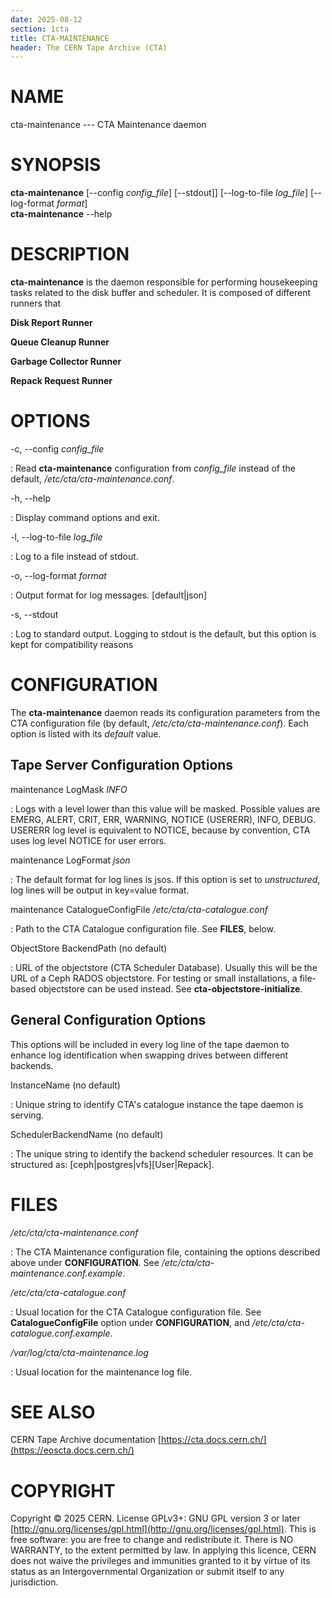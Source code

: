 ```yaml
---
date: 2025-08-12
section: 1cta
title: CTA-MAINTENANCE
header: The CERN Tape Archive (CTA)
---
```

<!---
@project      The CERN Tape Archive (CTA)
@copyright    Copyright © 2020-2025 CERN
@license      This program is free software, distributed under the terms of the GNU General Public
              Licence version 3 (GPL Version 3), copied verbatim in the file "COPYING". You can
              redistribute it and/or modify it under the terms of the GPL Version 3, or (at your
              option) any later version.

              This program is distributed in the hope that it will be useful, but WITHOUT ANY
              WARRANTY; without even the implied warranty of MERCHANTABILITY or FITNESS FOR A
              PARTICULAR PURPOSE. See the GNU General Public License for more details.

              In applying this licence, CERN does not waive the privileges and immunities
              granted to it by virtue of its status as an Intergovernmental Organization or
              submit itself to any jurisdiction.
--->

# NAME

cta-maintenance --- CTA Maintenance daemon

# SYNOPSIS

**cta-maintenance** \[\--config *config_file*] \[\--stdout]] \[\--log-to-file *log_file*] \[\--log-format *format*]\
**cta-maintenance** \--help

# DESCRIPTION

**cta-maintenance** is the daemon responsible for performing housekeeping tasks related to the disk buffer and scheduler. It is composed of different runners that 

**Disk Report Runner**

**Queue Cleanup Runner**

**Garbage Collector Runner**

**Repack Request Runner**

# OPTIONS

-c, \--config *config_file*

:   Read **cta-maintenance** configuration from *config_file* instead of the default,
    */etc/cta/cta-maintenance.conf*.

-h, \--help

:   Display command options and exit.

-l, \--log-to-file *log_file*

:   Log to a file instead of stdout.

-o, \--log-format *format*

:   Output format for log messages. \[default\|json\]

-s, \--stdout

:   Log to standard output. Logging to stdout is the default, but this option is kept for compatibility reasons

# CONFIGURATION

The **cta-maintenance** daemon reads its configuration parameters from the CTA configuration file (by
default, */etc/cta/cta-maintenance.conf*). Each option is listed with its *default* value.

## Tape Server Configuration Options
maintenance LogMask *INFO*

:   Logs with a level lower than this value will be masked. Possible
    values are EMERG, ALERT, CRIT, ERR, WARNING, NOTICE (USERERR), INFO,
    DEBUG. USERERR log level is equivalent to NOTICE, because by
    convention, CTA uses log level NOTICE for user errors.

maintenance LogFormat *json*

:   The default format for log lines is jsos. If
    this option is set to *unstructured*, log lines will be output in key=value format.

maintenance CatalogueConfigFile */etc/cta/cta-catalogue.conf*

:   Path to the CTA Catalogue configuration file. See **FILES**, below.

ObjectStore BackendPath (no default)

:   URL of the objectstore (CTA Scheduler Database). Usually this will
    be the URL of a Ceph RADOS objectstore. For testing or small
    installations, a file-based objectstore can be used instead. See
    **cta-objectstore-initialize**.

## General Configuration Options

This options will be included in every log line of the tape daemon to
enhance log identification when swapping drives between different backends.

InstanceName (no default)

:   Unique string to identify CTA\'s catalogue instance the tape daemon is serving.

SchedulerBackendName (no default)

:   The unique string to identify the backend scheduler resources. It
    can be structured as: \[ceph\|postgres\|vfs]\[User\|Repack].

# FILES

*/etc/cta/cta-maintenance.conf*

:   The CTA Maintenance configuration file, containing the options
    described above under **CONFIGURATION**. See */etc/cta/cta-maintenance.conf.example*.

*/etc/cta/cta-catalogue.conf*

:   Usual location for the CTA Catalogue configuration file. See **CatalogueConfigFile**
    option under **CONFIGURATION**, and */etc/cta/cta-catalogue.conf.example*.

*/var/log/cta/cta-maintenance.log*

:   Usual location for the maintenance log file.

# SEE ALSO

CERN Tape Archive documentation [https://cta.docs.cern.ch/](https://eoscta.docs.cern.ch/)

# COPYRIGHT

Copyright © 2025 CERN. License GPLv3+: GNU GPL version 3 or later [http://gnu.org/licenses/gpl.html](http://gnu.org/licenses/gpl.html).
This is free software: you are free to change and redistribute it. There is NO WARRANTY, to the extent permitted by law.
In applying this licence, CERN does not waive the privileges and immunities granted to it by virtue of its status as an
Intergovernmental Organization or submit itself to any jurisdiction.

